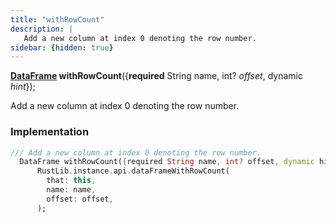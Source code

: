 ```yaml
---
title: "withRowCount"
description: |
   Add a new column at index 0 denoting the row number.
sidebar: {hidden: true}
---
```

<span class="dart-code"><strong>[DataFrame] withRowCount</strong>({<span class="nobr"><strong>required</strong> String name</span>, <span class="nobr">int? <i>offset</i></span>, <span class="nobr">dynamic <i>hint</i></span>});</span>

 Add a new column at index 0 denoting the row number.
### Implementation
```dart
/// Add a new column at index 0 denoting the row number.
  DataFrame withRowCount({required String name, int? offset, dynamic hint}) =>
      RustLib.instance.api.dataFrameWithRowCount(
        that: this,
        name: name,
        offset: offset,
      );
```

[DataFrame]: /reference/classes/dataframe